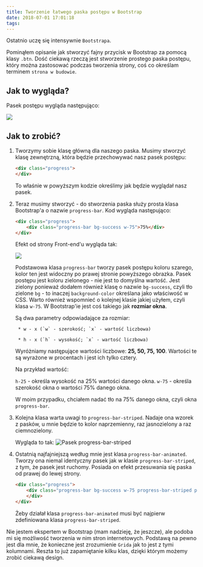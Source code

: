```yaml
---
title: Tworzenie łatwego paska postępu w Bootstrap
date: 2018-07-01 17:01:18
tags:
---
```


Ostatnio uczę się intensywnie `Bootstrapa`.

Pominąłem opisanie jak stworzyć fajny przycisk w Bootstrap za pomocą klasy `.btn`.
Dość ciekawą rzeczą jest stworzenie prostego paska postępu, który można
zastosować podczas tworzenia strony, coś co określam terminem `strona w budowie`.

## Jak to wygląda?

Pasek postępu wygląda następująco:

![](https://image.ibb.co/eLjjNJ/pasek_post_pu.png)

## Jak to zrobić?

1. Tworzymy sobie klasę główną dla naszego paska. Musimy stworzyć klasę
    zewnętrzną, która będzie przechowywać nasz pasek postępu:

    ```html
    <div class="progress">
    </div>
    ```

    To właśnie w powyższym kodzie określimy jak będzie wyglądał nasz pasek.

2. Teraz musimy stworzyć - do stworzenia paska służy prosta klasa Bootstrap'a
    o nazwie `progress-bar`. Kod wygląda następująco:

    ```html
    <div class="progress">
        <div class="progress-bar bg-success w-75">75%</div>
    </div>
    ```

    Efekt od strony Front-end'u wygląda tak:

    ![](https://image.ibb.co/d2oppy/pasek_post_pu_2.png)

    Podstawowa klasa `progress-bar` tworzy pasek postępu koloru szarego,
    kolor ten jest widoczny po prawej stronie powyższego obrazka. Pasek postępu
    jest koloru zielonego - nie jest to domyślna wartość. Jest zielony ponieważ
    dodałem również klasę o nazwie `bg-success`, czyli tło zielone `bg` - to
    inaczej `background-color` określana jako właściwość w CSS. Warto również
    wspomnieć o kolejnej klasie jakiej użyłem, czyli klasa `w-75`. W
    Bootstrap'ie jest coś takiego jak **rozmiar okna**.

    Są dwa parametry odpowiadające za rozmiar:

        * w - x (`w` - szerokość; `x` - wartość liczbowa)

        * h - x (`h` - wysokość; `x` - wartość liczbowa)

    Wyróżniamy następujące wartości liczbowe: **25, 50, 75, 100**.
    Wartości te są wyrażone w procentach i jest ich tylko cztery.

    Na przykład wartość:

    `h-25` - określa wysokość na 25% wartości danego okna.
    `w-75` - określa szerokość okna o wartości 75% danego okna.

    W moim przypadku, chciałem nadać tło na 75% danego okna, czyli okna
    `progress-bar`.

3. Kolejna klasa warta uwagi to `progress-bar-striped`. Nadaje ona wzorek z
    pasków, u mnie będzie to kolor naprzemienny, raz jasnozielony a raz ciemnozielony.

    Wygląda to tak:
    ![Pasek progress-bar-striped](https://image.ibb.co/ftz7bd/pasek_post_pu_wzorek.png)

4. Ostatnią najfajniejszą według mnie jest klasa `progress-bar-animated`.
    Tworzy ona niemal identyczny pasek jak w klasie `progress-bar-striped`, z
    tym, że pasek jest ruchomy. Posiada on efekt przesuwania się paska od prawej
    do lewej strony.

    ```html
    <div class="progress">
        <div class="progress-bar bg-success w-75 progress-bar-striped progress-bar-animated">
        </div>
    </div>
    ```

    Żeby działał klasa `progress-bar-animated` musi być najpierw zdefiniowana
    klasa `progress-bar-striped`.

Nie jestem ekspertem w Bootstrap (mam nadzieję, że jeszcze), ale podoba mi
się możliwość tworzenia w nim stron internetowych. Podstawą na pewno jest dla
mnie, że konieczne jest zrozumienie `Grida` jak to jest z tymi kolumnami.
Reszta to już zapamiętanie kilku klas, dzięki którym możemy zrobić ciekawą
design.
